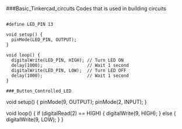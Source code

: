 ###Basic_Tinkercad_circuits
Codes that is used in building circuits

```###_LED_Blinking_circuit

#define LED_PIN 13

void setup() {
  pinMode(LED_PIN, OUTPUT);
}

void loop() {
  digitalWrite(LED_PIN, HIGH); // Turn LED ON
  delay(1000);                 // Wait 1 second
  digitalWrite(LED_PIN, LOW);  // Turn LED OFF
  delay(1000);                 // Wait 1 second
}

###_Button_Controlled_LED
```
void setup() {
  pinMode(9, OUTPUT);
  pinMode(2, INPUT);
}

void loop() {
  if (digitalRead(2) == HIGH) {
    digitalWrite(9, HIGH);
  } else {
    digitalWrite(9, LOW);
  }
}
```
